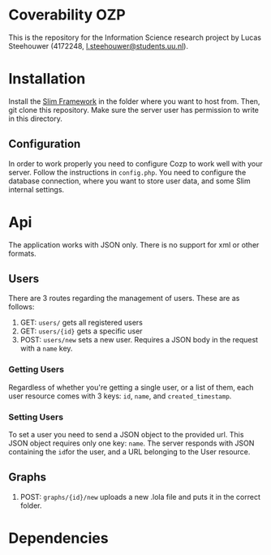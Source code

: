 # Coverability OZP
This is the repository for the Information Science research project by Lucas Steehouwer (4172248, l.steehouwer@students.uu.nl).

# Installation
Install the [Slim Framework](https://www.slimframework.com/) in the folder where
you want to host from. Then, git clone this repository.
Make sure the server user has permission to write in this directory.

## Configuration
In order to work properly you need to configure Cozp to work well with your server. Follow the instructions in `config.php`. You need to configure the database connection, where you want to store user data, and some Slim internal settings.

# Api
The application works with JSON only. There is no support for xml or other formats.
## Users
There are 3 routes regarding the management of users. These are as follows:

1. GET: `users/` gets all registered users
2. GET: `users/{id}` gets a specific user
3. POST: `users/new` sets a new user. Requires a JSON body in the request with a `name` key.

### Getting Users
Regardless of whether you're getting a single user, or a list of them, each user resource comes with 3 keys: `id`, `name`, and `created_timestamp`.

### Setting Users
To set a user you need to send a JSON object to the provided url. This JSON object requires only one key: `name`. The server responds with JSON containing the `id`for the user, and a URL belonging to the User resource.

## Graphs
1. POST: `graphs/{id}/new` uploads a new .lola file and puts it in the correct folder.

# Dependencies
